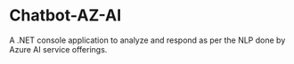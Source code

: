 # Chatbot-AZ-AI
A .NET console application to analyze and respond as per the NLP done by Azure AI service offerings.   

